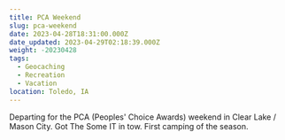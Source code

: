 ```yaml
---
title: PCA Weekend
slug: pca-weekend
date: 2023-04-28T18:31:00.000Z
date_updated: 2023-04-29T02:18:39.000Z
weight: -20230428
tags: 
  - Geocaching
  - Recreation
  - Vacation
location: Toledo, IA
---
```


Departing for the PCA (Peoples' Choice Awards) weekend in Clear Lake / Mason City.  Got The Some IT in tow.  First camping of the season.
